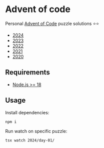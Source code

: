 # Advent of code

Personal [Advent of Code](https://adventofcode.com/) puzzle solutions ⭐️⭐️

- [2024](2024/)
- [2023](2023/)
- [2022](2022/)
- [2021](2021/)
- [2020](2020/)


## Requirements

- [Node.js >= 18](https://nodejs.org/en/)

## Usage

Install dependencies:

```shell
npm i
```

Run watch on specific puzzle:

```shell
tsx watch 2024/day-01/
```
